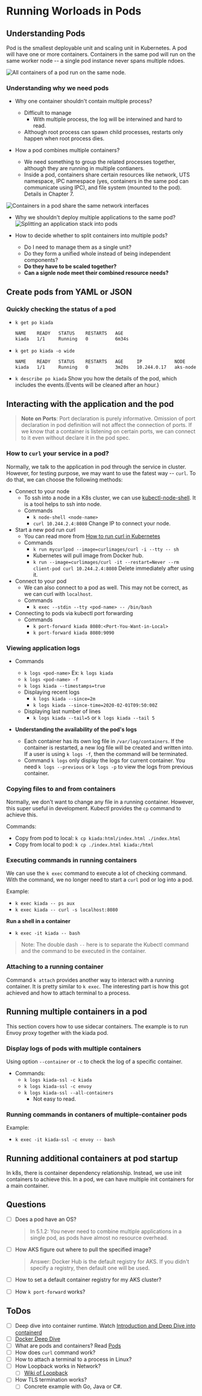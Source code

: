 # Running Worloads in Pods

## Understanding Pods

Pod is the smallest deployable unit and scaling unit in Kubernetes. A pod will have one or more containers. Containers in the same pod will run on the same worker node -- a single pod instance never spans multiple ndoes. 

![All containers of a pod run on the same node.](https://drek4537l1klr.cloudfront.net/luksa3/v-14/Figures/05image003.png)

### Understanding why we need pods 

- Why one container shouldn't contain multiple process?
  - Difficult to manage
    - With multiple process, the log will be interwined and hard to read.
  - Although root process can spawn child processes, restarts only happen when root process dies.

- How a pod combines multiple containers?
  - We need something to group the related processes together, although they are running in multiple contianers.
  - Inside a pod, containers share certain resources like network, UTS namespace, IPC namespace (yes, containers in the same pod can communicate using IPC), and file system (mounted to the pod). Details in Chapter 7.

![Containers in a pod share the same network interfaces](https://drek4537l1klr.cloudfront.net/luksa3/v-14/Figures/05image004.png)

- Why we shouldn't deploy multiple applications to the same pod? 
  ![Splitting an application stack into pods](https://drek4537l1klr.cloudfront.net/luksa3/v-14/Figures/05image005.png)

- How to decide whether to split containers into multiple pods? 
  - Do I need to manage them as a single unit? 
  - Do they form a unified whole instead of being independent components? 
  - **Do they have to be scaled together?**
  - **Can a signle node meet their combined resource needs?**

## Create pods from YAML or JSON

### Quickly checking the status of a pod
- `k get po kiada`
  ```md
  NAME    READY   STATUS    RESTARTS   AGE
  kiada   1/1     Running   0          6m34s
  ```
- `k get po kiada -o wide` 
  ```md
  NAME    READY   STATUS    RESTARTS   AGE     IP            NODE                                NOMINATED NODE   READINESS GATES
  kiada   1/1     Running   0          3m20s   10.244.0.17   aks-nodepool1-39758779-vmss000000   <none>           <none>
  ```
- `k describe po kiada`
  Show you how the details of the pod, which includes the events.(Events will be cleaned after an hour.)

## Interacting with the application and the pod

> **Note on Ports**: 
Port declaration is purely informative. Omission of port declaration in pod definition will not affect the connection of ports. If we know that a container is listening on certain ports, we can connect to it even without declare it in the pod spec. 

### How to `curl` your service in a pod? 

Normally, we talk to the application in pod through the service in cluster. However, for testing purpose, we may want to use the fatest way -- `curl`. To do that, we can choose the following methods: 
- Connect to your node
  - To ssh into a node in a K8s cluster, we can use [kubectl-node-shell](https://github.com/kvaps/kubectl-node-shell). It is a tool helps to ssh into node. 
  - Commands 
    - `k node-shell <node-name>`
    - `curl 10.244.2.4:8080` Change IP to connect your node.
- Start a new pod run curl
  - You can read more from [How to run curl in Kubernetes](https://www.tutorialworks.com/kubernetes-curl/)
  - Commands
    - `k run mycurlpod --image=curlimages/curl -i --tty -- sh`
    - Kubernetes will pull image from Docker hub.
    - `k run --image=curlimages/curl -it --restart=Never --rm client-pod curl 10.244.2.4:8080` Delete immediately after using it.
- Connect to your pod
  - We can also connect to a pod as well. This may not be correct, as we can curl with `localhost`.
  - Commands
    - `k exec --stdin --tty <pod-name> -- /bin/bash`
- Connecting to pods via kubectl port forwarding 
  - Commands
    - `k port-forward kiada 8080:<Port-You-Want-in-Local>`
    - `k port-forward kiada 8080:9090`

### Viewing application logs
- Commands 
  - `k logs <pod-name>` Ex: `k logs kiada`
  - `k logs <pod-name> -f`
  - `k logs kiada --timestamps=true`
  - Displaying recent logs 
    - `k logs kiada --since=2m`
    - `k logs kiada --since-time=2020-02-01T09:50:00Z`
  - Displaying last number of lines
    - `k logs kiada --tail=5` or `k logs kiada --tail 5`

- **Understanding the availability of the pod's logs**
  - Each container has its own log file in `/var/log/containers`. If the container is restarted, a new log file will be created and written into. If a user is using `k logs -f`, then the command will be terminated. 
  - Command `k logs` only display the logs for current container. You need `k logs --previous` or `k logs -p` to view the logs from previous container.


### Copying files to and from containers
Normally, we don't want to change any file in a running container. However, this super useful in development. Kubectl provides the `cp` command to achieve this.

Commands: 
- Copy from pod to local: `k cp kiada:html/index.html ./index.html`
- Copy from local to pod: `k cp ./index.html kiada:/html`

### Executing commands in running containers
We can use the `k exec` command to execute a lot of checking command. With the command, we no longer need to start a `curl` pod or log into a pod.

Example: 
- `k exec kiada -- ps aux`
- `k exec kiada -- curl -s localhost:8080`

**Run a shell in a container**
- `k exec -it kiada -- bash`

> Note: The double dash `--` here is to separate the Kubectl command and the command to be executed in the container.

### Attaching to a running container
Command `k attach` provides another way to interact with a running container. It is pretty similar to `k exec`. The interesting part is how this got achieved and how to attach terminal to a process.

## Running multiple containers in a pod
This section covers how to use sidecar containers. The example is to run Envoy proxy together with the kiada pod.

### Display logs of pods with multiple containers 

Using option `--container` or `-c` to check the log of a specific container.
- Commands:
  - `k logs kiada-ssl -c kiada`
  - `k logs kiada-ssl -c envoy`
  - `k logs kiada-ssl --all-containers`
    - Not easy to read.

### Running commands in contaners of multiple-container pods
Example:
- `k exec -it kiada-ssl -c envoy -- bash`

## Running additional containers at pod startup
In k8s, there is container dependency relationship. Instead, we use init containers to achieve this. In a pod, we can have multiple init containers for a main container.



## Questions
- [ ] Does a pod have an OS?
  > In 5.1.2: You never need to combine multiple applications in a single pod, as pods have almost no resource overhead.
- [ ] How AKS figure out where to pull the specified image?
  > Answer: Docker Hub is the default registry for AKS. If you didn't specify a registry, then default one will be used.
- [ ] How to set a default container registry for my AKS cluster?
- [ ] How `k port-forward` works?


## ToDos
- [ ] Deep dive into container runtime. Watch [Introduction and Deep Dive into containerd](https://www.youtube.com/watch?v=HFEZq2YddPU)
- [ ] [Docker Deep Dive](https://app.pluralsight.com/library/courses/docker-deep-dive-update/table-of-contents)
- [ ] What are pods and containers? Read [Pods](https://kubernetes.io/docs/concepts/workloads/pods/)
- [ ] How does `curl` command work?
- [ ] How to attach a terminal to a process in Linux?
- [ ] How Loopback works in Network?
  - [ ] [Wiki of Loopback](https://en.wikipedia.org/wiki/Loopback)
- [ ] How TLS termination works?
  - [ ] Concrete example with Go, Java or C#.